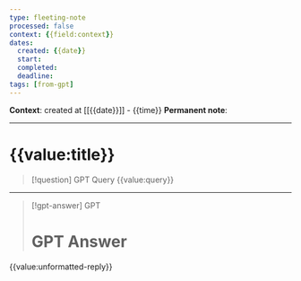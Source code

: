 ```yaml
---
type: fleeting-note
processed: false
context: {{field:context}}
dates:
  created: {{date}}
  start:
  completed: 
  deadline: 
tags: [from-gpt]
---
```

**Context**: created at [[{{date}}]] - {{time}}
**Permanent note**: 

---
# {{value:title}}
	
> [!question] GPT Query
> {{value:query}}

---

> [!gpt-answer] GPT
> # GPT Answer

{{value:unformatted-reply}}

